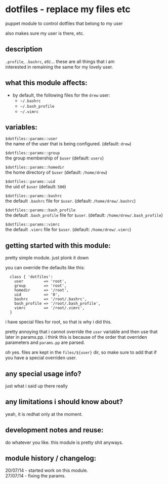 dotfiles - replace my files etc
===============================

puppet module to control dotfiles that belong to my user

also makes sure my user is there, etc.


description
-----------
`.profile`, `.bashrc`, *etc*... these are all things that i am  
interested in remaining the same for my lovely user.


what this module affects:
-------------------------
  * by default, the following files for the `drew` user:
    * `~/.bashrc`
    * `~/.bash_profile`
    * `~/.vimrc`

variables:
----------

  `$dotfiles::params::user`  
  the name of the user that is being configured.  (default: `drew`)  

  `$dotfiles::params::group`  
  the group membership of `$user`  (default: `users`)  

  `$dotfiles::params::homedir`  
  the home directory of `$user`  (default: `/home/drew`)  

  `$dotfiles::params::uid`  
  the uid of `$user`  (default: `500`)    

  `$dotfiles::params::bashrc`  
  the default `.bashrc` file for `$user`.  (default: `/home/drew/.bashrc`)

  `$dotfiles::params::bash_profile`  
  the default `.bash_profile` file for `$user`.  (default: `/home/drew/.bash_profile`)   

  `$dotfiles::params::vimrc`  
   the default `.vimrc` file for `$user`.  (default: `/home/drew/.vimrc`)    


getting started with this module:
---------------------------------
pretty simple module.  just plonk it down

you can override the defaults like this:

```puppet
  class { 'dotfiles':
    user         => 'root',
    group        => 'root',
    homedir      => '/root',
    uid          => '0',
    bashrc       => '/root/.bashrc',
    bash_profile => '/root/.bash_profile',
    vimrc        => '/root/.vimrc',
  }
```

i have special files for root, so that is why i did this.

pretty annoying that i cannot override the `user` variable and then
use that later in params.pp.  i think this is because of the order 
that overriden parameters and `params.pp` are parsed.

oh yes.  files are kept in the `files/${user}` dir, so make sure
to add that if you have a special overriden user.


any special usage info?
-----------------------
just what i said up there really


any limitations i should know about?
------------------------------------
yeah, it is redhat only at the moment.


development notes and reuse:
----------------------------
do whatever you like.  this module is pretty shit anyways.


module history / changelog:
---------------------------
20/07/14 - started work on this module.  
27/07/14 - fixing the params.
